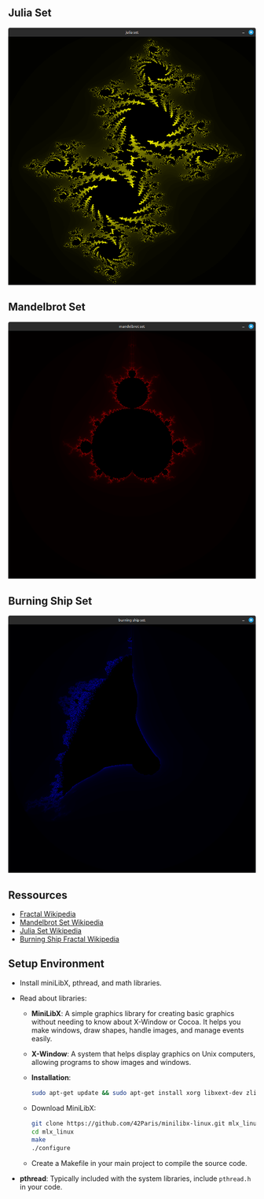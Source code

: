 ## Julia Set
![Fractal Example](images/julia.png)

## Mandelbrot Set
![Fractal Example](images/mandlbrot.png)

## Burning Ship Set
![Fractal Example](images/ship.png)



## Ressources
  - [Fractal Wikipedia](https://en.wikipedia.org/wiki/Fractal)
  - [Mandelbrot Set Wikipedia](https://en.wikipedia.org/wiki/Mandelbrot_set)
  - [Julia Set Wikipedia](https://en.wikipedia.org/wiki/Julia_set)
  - [Burning Ship Fractal Wikipedia](https://en.wikipedia.org/wiki/Burning_Ship_fractal)

## Setup Environment
- Install miniLibX, pthread, and math libraries.
- Read about libraries:
  - **MiniLibX**: A simple graphics library for creating basic graphics without needing to know about X-Window or Cocoa. It helps you make windows, draw shapes, handle images, and manage events easily.
  
  - **X-Window**: A system that helps display graphics on Unix computers, allowing programs to show images and windows.

  - **Installation**:
    ```bash
    sudo apt-get update && sudo apt-get install xorg libxext-dev zlib1g-dev libbsd-dev
    ```
  - Download MiniLibX:
    ```bash
    git clone https://github.com/42Paris/minilibx-linux.git mlx_linux
    cd mlx_linux
    make
    ./configure
    ```
  - Create a Makefile in your main project to compile the source code.

- **pthread**: Typically included with the system libraries, include `pthread.h` in your code.





